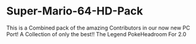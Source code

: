 # Super-Mario-64-HD-Pack
This is a Combined pack of the amazing Contributors in our now new PC Port! A Collection of only the best!! The Legend PokeHeadroom For 2.0
